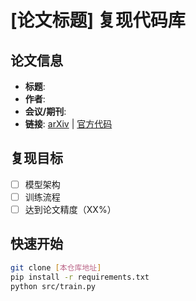 # [论文标题] 复现代码库

## 论文信息
- **标题**: 
- **作者**: 
- **会议/期刊**: 
- **链接**: [arXiv]() | [官方代码]()

## 复现目标
- [ ] 模型架构
- [ ] 训练流程
- [ ] 达到论文精度（XX%）

## 快速开始
```bash
git clone [本仓库地址]
pip install -r requirements.txt
python src/train.py

